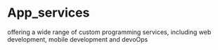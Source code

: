 # App_services
offering a wide range of custom programming services, including web development, mobile development and devoOps 
